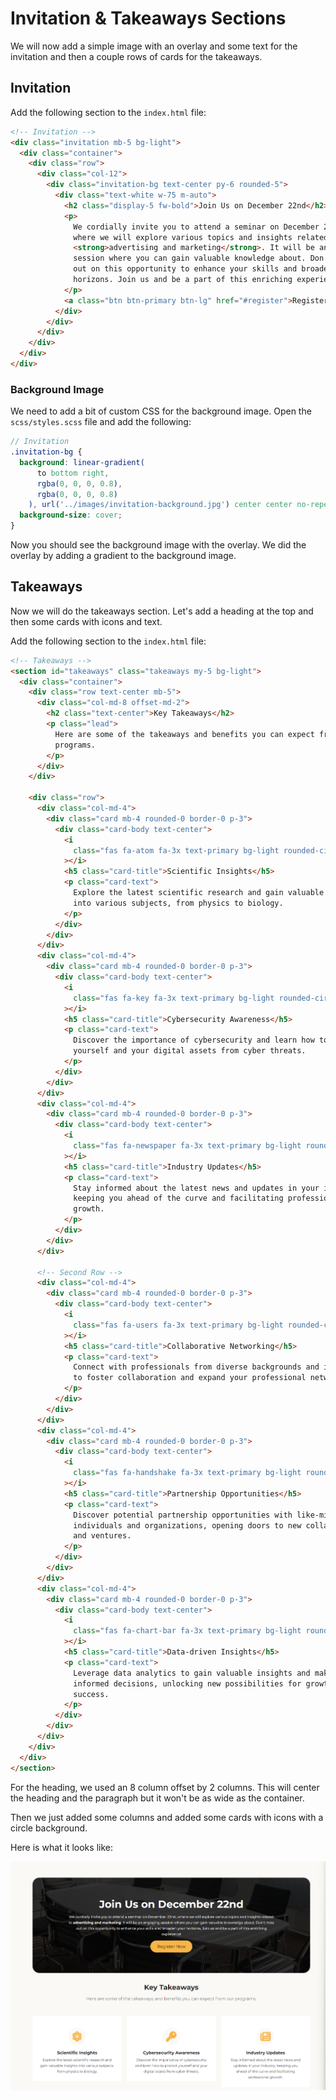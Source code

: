 # Invitation & Takeaways Sections

We will now add a simple image with an overlay and some text for the invitation and then a couple rows of cards for the takeaways.

## Invitation

Add the following section to the `index.html` file:

```html
<!-- Invitation -->
<div class="invitation mb-5 bg-light">
  <div class="container">
    <div class="row">
      <div class="col-12">
        <div class="invitation-bg text-center py-6 rounded-5">
          <div class="text-white w-75 m-auto">
            <h2 class="display-5 fw-bold">Join Us on December 22nd</h2>
            <p>
              We cordially invite you to attend a seminar on December 22nd,
              where we will explore various topics and insights related to
              <strong>advertising and marketing</strong>. It will be an engaging
              session where you can gain valuable knowledge about. Don't miss
              out on this opportunity to enhance your skills and broaden your
              horizons. Join us and be a part of this enriching experience!
            </p>
            <a class="btn btn-primary btn-lg" href="#register">Register Now</a>
          </div>
        </div>
      </div>
    </div>
  </div>
</div>
```

### Background Image

We need to add a bit of custom CSS for the background image. Open the `scss/styles.scss` file and add the following:

```scss
// Invitation
.invitation-bg {
  background: linear-gradient(
      to bottom right,
      rgba(0, 0, 0, 0.8),
      rgba(0, 0, 0, 0.8)
    ), url('../images/invitation-background.jpg') center center no-repeat;
  background-size: cover;
}
```

Now you should see the background image with the overlay. We did the overlay by adding a gradient to the background image.

## Takeaways

Now we will do the takeaways section. Let's add a heading at the top and then some cards with icons and text.

Add the following section to the `index.html` file:

```html
<!-- Takeaways -->
<section id="takeaways" class="takeaways my-5 bg-light">
  <div class="container">
    <div class="row text-center mb-5">
      <div class="col-md-8 offset-md-2">
        <h2 class="text-center">Key Takeaways</h2>
        <p class="lead">
          Here are some of the takeaways and benefits you can expect from our
          programs.
        </p>
      </div>
    </div>

    <div class="row">
      <div class="col-md-4">
        <div class="card mb-4 rounded-0 border-0 p-3">
          <div class="card-body text-center">
            <i
              class="fas fa-atom fa-3x text-primary bg-light rounded-circle p-3 my-4"
            ></i>
            <h5 class="card-title">Scientific Insights</h5>
            <p class="card-text">
              Explore the latest scientific research and gain valuable insights
              into various subjects, from physics to biology.
            </p>
          </div>
        </div>
      </div>
      <div class="col-md-4">
        <div class="card mb-4 rounded-0 border-0 p-3">
          <div class="card-body text-center">
            <i
              class="fas fa-key fa-3x text-primary bg-light rounded-circle p-3 my-4"
            ></i>
            <h5 class="card-title">Cybersecurity Awareness</h5>
            <p class="card-text">
              Discover the importance of cybersecurity and learn how to protect
              yourself and your digital assets from cyber threats.
            </p>
          </div>
        </div>
      </div>
      <div class="col-md-4">
        <div class="card mb-4 rounded-0 border-0 p-3">
          <div class="card-body text-center">
            <i
              class="fas fa-newspaper fa-3x text-primary bg-light rounded-circle p-3 my-4"
            ></i>
            <h5 class="card-title">Industry Updates</h5>
            <p class="card-text">
              Stay informed about the latest news and updates in your industry,
              keeping you ahead of the curve and facilitating professional
              growth.
            </p>
          </div>
        </div>
      </div>

      <!-- Second Row -->
      <div class="col-md-4">
        <div class="card mb-4 rounded-0 border-0 p-3">
          <div class="card-body text-center">
            <i
              class="fas fa-users fa-3x text-primary bg-light rounded-circle p-3 my-4"
            ></i>
            <h5 class="card-title">Collaborative Networking</h5>
            <p class="card-text">
              Connect with professionals from diverse backgrounds and industries
              to foster collaboration and expand your professional network.
            </p>
          </div>
        </div>
      </div>
      <div class="col-md-4">
        <div class="card mb-4 rounded-0 border-0 p-3">
          <div class="card-body text-center">
            <i
              class="fas fa-handshake fa-3x text-primary bg-light rounded-circle p-3 my-4"
            ></i>
            <h5 class="card-title">Partnership Opportunities</h5>
            <p class="card-text">
              Discover potential partnership opportunities with like-minded
              individuals and organizations, opening doors to new collaborations
              and ventures.
            </p>
          </div>
        </div>
      </div>
      <div class="col-md-4">
        <div class="card mb-4 rounded-0 border-0 p-3">
          <div class="card-body text-center">
            <i
              class="fas fa-chart-bar fa-3x text-primary bg-light rounded-circle p-3 my-4"
            ></i>
            <h5 class="card-title">Data-driven Insights</h5>
            <p class="card-text">
              Leverage data analytics to gain valuable insights and make
              informed decisions, unlocking new possibilities for growth and
              success.
            </p>
          </div>
        </div>
      </div>
    </div>
  </div>
</section>
```

For the heading, we used an 8 column offset by 2 columns. This will center the heading and the paragraph but it won't be as wide as the container.

Then we just added some columns and added some cards with icons with a circle background.

Here is what it looks like:

<img src="./images/takeaways.png" />
